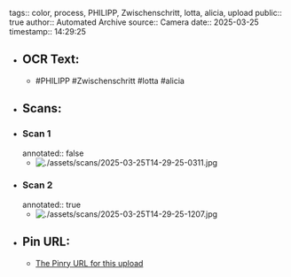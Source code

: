 tags:: color, process, PHILIPP, Zwischenschritt, lotta, alicia, upload
public:: true
author:: Automated Archive
source:: Camera
date:: 2025-03-25
timestamp:: 14:29:25

- ## OCR Text:
	- #PHILIPP
	  #Zwischenschritt
	  #lotta
	  #alicia
- ## Scans:
- ### Scan 1
  annotated:: false
	- ![./assets/scans/2025-03-25T14-29-25-0311.jpg](./assets/scans/2025-03-25T14-29-25-0311.jpg)
- ### Scan 2
  annotated:: true
	- ![./assets/scans/2025-03-25T14-29-25-1207.jpg](./assets/scans/2025-03-25T14-29-25-1207.jpg)
- ## Pin URL:
	- [The Pinry URL for this upload](https://pinry.petau.net/pins/287/)